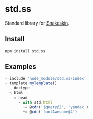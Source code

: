 std.ss
======

Standard library for [Snakeskin](https://github.com/SnakeskinTpl/Snakeskin).

## Install

```bash
npm install std.ss
```

## Examples

```js
- include 'node_module/std.ss/index'
- template myTemplate()
  - doctype
  < html
    < head
      - with std.html
        += @cdn('jquery@2', 'yandex')
        += @cdn('fontAwesome@4')
```
